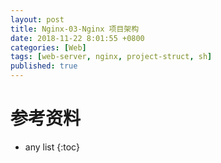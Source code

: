 ```yaml
---
layout: post
title: Nginx-03-Nginx 项目架构
date: 2018-11-22 8:01:55 +0800
categories: [Web]
tags: [web-server, nginx, project-struct, sh]
published: true
---
```


# 


# 参考资料

* any list
{:toc}



